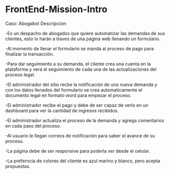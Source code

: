 # FrontEnd-Mission-Intro

Caso: Abogabot Descripción:

-Es un despacho de abogados que quiere automatizar las demandas de sus clientes, esto lo harán a traves de una página web llenando un formulario.

-Al momento de llenar el formulario se manda al proceso de pago para finalizar la transacción.

-Para dar seguimiento a su demanda, el cliente crea una cuenta en la plataforma y verá el seguimiento de cada una de las actualizaciones del proceso legal.

-El administrador del sitio recbe la notificación de una nueva demanda y con los datos llenados del formulario se crea automaticamente el documento legal en formato word para empezar el proceso.

-El administrador recibe el pago y debe de ser capaz de verlo en un dashboard para ver la cantidad de ingresos recibidos.

-El administrador actualiza el proceso de la demanda y agrega comentarios en cada paso del proceso.

-Al usuario le llegan correos de notificación para saber el avance de su proceso.

-La página debe de ser responsive para poderla ver desde el celular.

-La preferncia de colores del cliente es azul marino y blanco, pero acepta propuestas.


